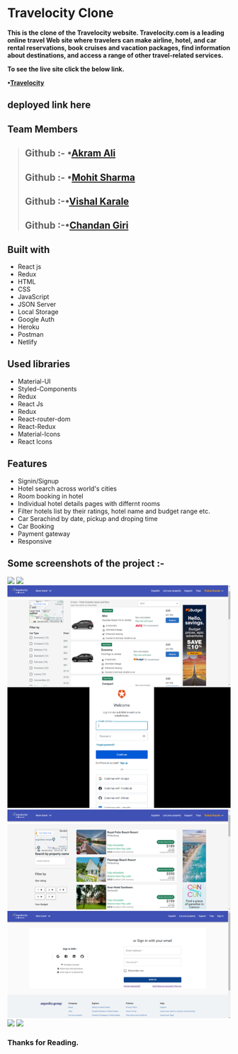 # Travelocity Clone

**This is the clone of the Travelocity website. Travelocity.com is a leading online travel Web site where travelers can make airline, hotel, and car rental reservations, book cruises and vacation packages, find information about destinations, and access a range of other travel-related services.**

**To see the live site click the below link.**

 **•[Travelocity](https://travelcity-clone.netlify.app/)**

## deployed link here

## Team Members

> ## Github :- •[Akram Ali](https://github.com/akram3598786)
>
> ## Github :- •[Mohit Sharma](https://github.com/mohitsharma9001)
>
> ## Github :-•[Vishal Karale](https://github.com/vishalvsk)
>
> ## Github :-•[Chandan Giri](https://github.com/chandan0c)

## Built with

<ul>
  <li>React js</li>
  <li>Redux</li>
  <li>HTML</li>
  <li>CSS</li>
  <li>JavaScript</li>
  <li>JSON Server</li>
  <li>Local Storage</li>
  <li>Google Auth</li>
  <li>Heroku</li>
  <li>Postman</li>
  <li>Netlify</li>
  
</ul>

## Used libraries

<ul>
  <li>Material-UI</li>
  <li>Styled-Components</li>
  <li>Redux</li>
  <li>React Js</li>
  <li>Redux</li>
  <li>React-router-dom</li>
  <li>React-Redux</li>
  <li>Material-Icons</li>
  <li>React Icons</li>
</ul>

## Features

<ul>
  <li>Signin/Signup</li>
  <li>Hotel search across world's cities</li>
  <li>Room booking in hotel</li>
  <li>Individual hotel details pages with differnt rooms</li>
  <li>Filter hotels list by their ratings, hotel name and budget range etc.</li>
  <li>Car Serachind by date, pickup and droping time</li>
  <li>Car Booking</li>
  <li>Payment gateway</li>
  <li>Responsive</li>
</ul>

## Some screenshots of the project :-

<img src="https://i.ibb.co/ZYBmbmX/Screenshot-from-2022-06-30-10-24-04.png" />
<img src="https://i.ibb.co/cYj9ngp/Screenshot-from-2022-06-30-11-32-25.png" />
<img src="./public/images/carpage.png" />
<img src="./public/images/googlepage.png" />
<img src="./public/images/hotelpage.png" />
<img src="./public/images/sign in page.png" />
<img src="https://i.ibb.co/QYw37RH/Screenshot-from-2022-06-30-11-35-03.png" />
<img src="https://i.ibb.co/MMVbn9k/Screenshot-from-2022-06-30-11-18-39.png" />

### Thanks for Reading.
